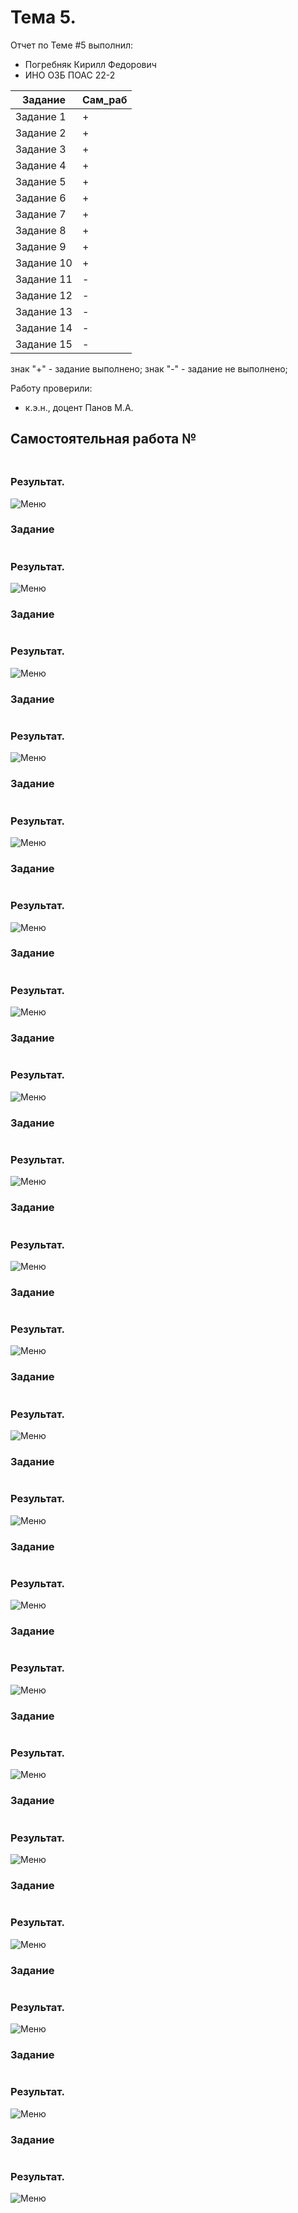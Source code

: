 
# Тема 5.  
Отчет по Теме #5 выполнил:
- Погребняк Кирилл Федорович
- ИНО ОЗБ ПОАС 22-2

| Задание  | Сам_раб |
| ------ | ------ |
| Задание 1 | + | 
| Задание 2 | + | 
| Задание 3 | + | 
| Задание 4 | + | 
| Задание 5 | + | 
| Задание 6 | + | 
| Задание 7 | + | 
| Задание 8 | + | 
| Задание 9 | + | 
| Задание 10 | +|
| Задание 11 | - | 
| Задание 12 | - | 
| Задание 13 | - | 
| Задание 14 | - | 
| Задание 15 | - | 


знак "+" - задание выполнено; знак "-" - задание не выполнено;

Работу проверили:
- к.э.н., доцент Панов М.А.

## Самостоятельная работа №
### 

```python

```
### Результат.
![Меню]()

### Задание

```python

```
### Результат.
![Меню]()
### Задание

```python

```
### Результат.
![Меню]()
### Задание

```python

```
### Результат.
![Меню]()
### Задание

```python

```
### Результат.
![Меню]()
### Задание

```python

```
### Результат.
![Меню]()
### Задание

```python

```
### Результат.
![Меню]()
### Задание

```python

```
### Результат.
![Меню]()
### Задание

```python

```
### Результат.
![Меню]()
### Задание

```python

```
### Результат.
![Меню]()
### Задание

```python

```
### Результат.
![Меню]()
### Задание

```python

```
### Результат.
![Меню]()
### Задание

```python

```
### Результат.
![Меню]()
### Задание

```python

```
### Результат.
![Меню]()
### Задание

```python

```
### Результат.
![Меню]()
### Задание

```python

```
### Результат.
![Меню]()
### Задание

```python

```
### Результат.
![Меню]()
### Задание

```python

```
### Результат.
![Меню]()
### Задание

```python

```
### Результат.
![Меню]()
### Задание

```python

```
### Результат.
![Меню]()
### Задание

```python

```
### Результат.
![Меню]()
